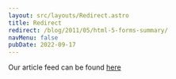 ```yaml
---
layout: src/layouts/Redirect.astro
title: Redirect
redirect: /blog/2011/05/html-5-forms-summary/
navMenu: false
pubDate: 2022-09-17
---
```

<div>
Our article feed can be found <a href="/blog/2011/05/html-5-forms-summary/">here</a>
</div>
